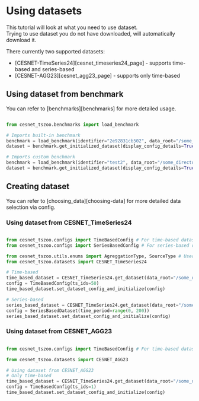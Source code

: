# Using datasets

This tutorial will look at what you need to use dataset. <br/>
Trying to use dataset you do not have downloaded, will automatically download it.

There currently two supported datasets:

- [CESNET-TimeSeries24][cesnet_timeseries24_page] - supports time-based and series-based
- [CESNET-AGG23][cesnet_agg23_page] - supports only time-based

## Using dataset from benchmark
You can refer to [benchmarks][benchmarks] for more detailed usage.

```python

from cesnet_tszoo.benchmarks import load_benchmark                                                                       

# Imports built-in benchmark
benchmark = load_benchmark(identifier="2e92831cb502", data_root="/some_directory/")
dataset = benchmark.get_initialized_dataset(display_config_details=True, check_errors=False, workers="config")

# Imports custom benchmark
benchmark = load_benchmark(identifier="test2", data_root="/some_directory/")
dataset = benchmark.get_initialized_dataset(display_config_details=True, check_errors=False, workers="config")

```

## Creating dataset
You can refer to [choosing_data][choosing-data] for more detailed data selection via config.

### Using dataset from CESNET_TimeSeries24

```python

from cesnet_tszoo.configs import TimeBasedConfig # For time-based dataset
from cesnet_tszoo.configs import SeriesBasedConfig # For series-based dataset   

from cesnet_tszoo.utils.enums import AgreggationType, SourceType # Used for specifying which dataset to use
from cesnet_tszoo.datasets import CESNET_TimeSeries24

# Time-based
time_based_dataset = CESNET_TimeSeries24.get_dataset(data_root="/some_directory/", source_type=SourceType.INSTITUTIONS, aggregation=AgreggationType.AGG_1_DAY, is_series_based=False)
config = TimeBasedConfig(ts_ids=50)
time_based_dataset.set_dataset_config_and_initialize(config)

# Series-based
series_based_dataset = CESNET_TimeSeries24.get_dataset(data_root="/some_directory/", source_type=SourceType.INSTITUTIONS, aggregation=AgreggationType.AGG_1_DAY, is_series_based=True)
config = SeriesBasedDataset(time_period=range(0, 200))
series_based_dataset.set_dataset_config_and_initialize(config)

```

### Using dataset from CESNET_AGG23

```python

from cesnet_tszoo.configs import TimeBasedConfig # For time-based dataset 

from cesnet_tszoo.datasets import CESNET_AGG23

# Using dataset from CESNET_AGG23
# Only time-based
time_based_dataset = CESNET_TimeSeries24.get_dataset(data_root="/some_directory/")
config = TimeBasedConfig(ts_ids=1)
time_based_dataset.set_dataset_config_and_initialize(config)

```